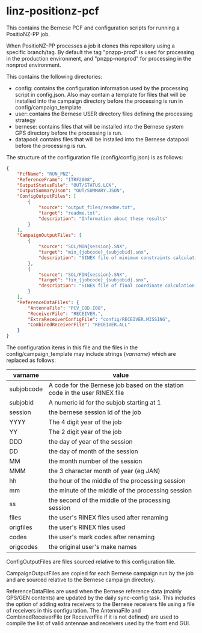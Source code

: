 # linz-positionz-pcf

This contains the Bernese PCF and configuration scripts for running a PositioNZ-PP job.

When PositioNZ-PP processes a job it clones this repository using a specific branch/tag.
By default the tag "pnzpp-prod" is used for processing in the production environment, and
"pnzpp-nonprod" for processing in the nonprod environment.

This contains the following directories:

* config: contains the configuration information used by the processing script in config.json.  Also may contain a template for files that will be installed into the campaign directory before the processing is run in config/campaign_template
* user: contains the Bernese USER directory files defining the processing strategy
* bernese: contains files that will be installed into the Bernese system GPS directory before the processing is run.
* datapool: contains files that will be installed into the Bernese datapool before the processing is run.

The structure of the configuration file (config/config.json) is as follows:

```json
{
    "PcfName": "RUN_PNZ",
    "ReferenceFrame": "ITRF2008",
    "OutputStatusFile": "OUT/STATUS.LCK",
    "OutputSummaryJson": "OUT/SUMMARY.JSON",
    "ConfigOutputFiles": [
        {
            "source": "output_files/readme.txt",
            "target": "readme.txt",
            "description": "Information about these results"
        }
    ],
    "CampaignOutputFiles": [
        {
            "source": "SOL/MIN{session}.SNX",
            "target": "min_{jobcode}_{subjobid}.snx",
            "description": "SINEX file of minimum constraints calculation for {origcodes} ({origfiles})"
        },
        {
            "source": "SOL/FIN{session}.SNX",
            "target": "fin_{jobcode}_{subjobid}.snx",
            "description": "SINEX file of final coordinate calculation for {origcodes} ({origfiles})"
        }
    ],
    "ReferenceDataFiles": {
        "AntennaFile": "PCV_COD.I08",
        "ReceiverFile": "RECEIVER.",
        "ExtraReceiverConfigFile": "config/RECEIVER.MISSING",
        "CombinedReceiverFile": "RECEIVER.ALL"
    }
}
```

The configuration items in this file and the files in the config/campaign_template may include strings {_varname_} which are replaced as follows:

varname | value
--- | ---
subjobcode | A code for the Bernese job based on the station code in the user RINEX file
subjobid | A numeric id for the subjob starting at 1
session | the bernese session id of the job
YYYY | The 4 digit year of the job
YY | The 2 digit year of the job
DDD | the day of year of the session
DD | the day of month of the session
MM | the month number of the session
MMM | the 3 character month of year (eg JAN)
hh | the hour of the middle of the processing session
mm | the minute of the middle of the processing session
ss | the second of the middle of the processing session
files | the user's RINEX files used after renaming
origfiles | the user's RINEX files used
codes | the user's mark codes after renaming
origcodes | the original user's make names

ConfigOutputFiles are files sourced relative to this configuration file.

CampaignOutputFiles are copied for each Bernese campaign run by the job and are sourced relative to the Bernese campaign directory.

ReferenceDataFiles are used when the Bernese reference data (mainly GPS/GEN contents) are updated by the daily sync-config task.  This includes the option of adding extra receivers to the Bernese receivers file using a file of receivers in this configuration.  The AntennaFile and CombinedReceiverFile (or ReceiverFile if it is not defined) are used to compile the list of valid antennae and receivers used by the front end GUI.
